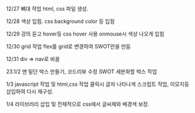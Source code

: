 12/27 뼈대 작업
html, css 파일 생성.

12/28 색상 입힘.
css background color 등 입힘

12/29 강의 듣고 hover등
css hover 사용 onmouse시 색상 나오게 입힘

12/30 grid 작업
flex를 grid로 변경하여 SWOT란을 만듬

12/31 div => nav로 바꿈

23.1/2 맨 밑단 박스 만들기, 코드리뷰 수정
SWOT 세분화할 박스 작업

1/3 javascript 작업 및 html,css 작업
클릭시 글자 나타나게 스크립트 작업, 이모지등 삽입하여 다시 재구성.

1/4 라이브러리 삽입 및 전체적으로 css에서 글씨체와 배경색 보정.
